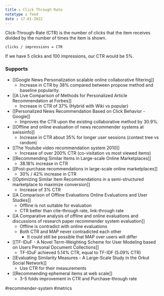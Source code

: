 ```yaml
---
title : Click Through Rate
notetype : feed
date : 17-01-2022
---
```



Click-Through-Rate (CTR) is the number of clicks that the item receives divided by the number of times the item is shown.

```
clicks / impressions = CTR
```

If we have 5 clicks and 100 impressions, our CTR would be 5%.



### Supports
- [[Google News Personalization scalable online collaborative filtering]]
	- Increase in CTR by 38% compared between propose method and baseline popularity.
- [[A Live Comparison of Methods for Personalized Article Recommendation at Forbes]]
	- Increase in CTR of 37% (Hybrid with Wiki vs popular)
- [[Personalized News Recommendation Based on Click Behavior - Google]]
	- Improves the CTR upon the existing collaborative method by 30.9%.
- [[Offline and online evaluation of news recommender systems at swissinfo]]
	- Increase in CTR about 35% for longer user sessions (context tree vs random)
- [[The Youtube video recommendation system 2010]]
	- Increase of over 200% CTR (co-visitation vs most viewed items)
- [[Recommending Similar Items in Large-scale Online Marketplaces]]
	- 38.18% increase in CTR
- [[Post-purchase recommendations in large-scale online marketplaces]]
	- 30% / 42% increase in CTR
- [[Optimizing Similar Item Recommendations in a semi-structured marketplace to maximize conversion]]
	-  Increase of 3% CTR
- [[A Comparison of Offline Evaluations Online Evaluations and User Studies]]
	- Offline is not suitable for evaluation
	- CTR better than cite-through rate, link-through rate
- [[A Comparative analysis of offline and online evaluations and discussions of research paper recommender system evaluation]]
	- 	Offline is contradict with online evaluations
	- Both CTR and MAP never contradicted each other
		- It could still be possible that MAP over users will differ
- [[TF-IDuF - A Novel Term-Weighting Scheme for User Modeling based on Users Personal Document Collections]]
	- TF-IDuF achieved 5.14% CTR, equal to TF-IDF (5.09% CTR)
- [[Evaluating Similarity Measures - A Large-Scale Study in the Orkut Social Network]]
	- Use CTR for their measurements
- [[Recommending ephemeral items at web scale]]
	- 3-5 folds improvement in CTR and Purchase-through rate


#recommender-system #metrics